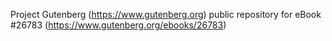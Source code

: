 Project Gutenberg (https://www.gutenberg.org) public repository for eBook #26783 (https://www.gutenberg.org/ebooks/26783)
